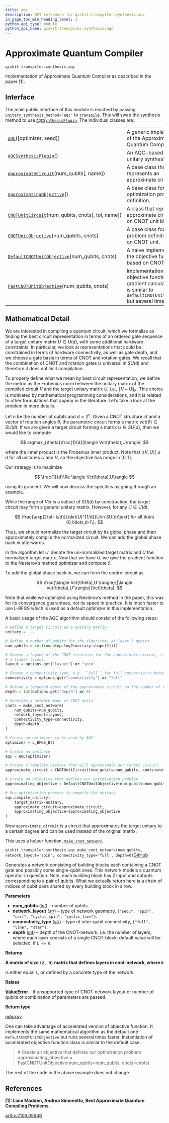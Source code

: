 ```yaml
---
title: aqc
description: API reference for qiskit.transpiler.synthesis.aqc
in_page_toc_min_heading_level: 1
python_api_type: module
python_api_name: qiskit.transpiler.synthesis.aqc
---
```


<span id="module-qiskit.transpiler.synthesis.aqc" />

<span id="qiskit-transpiler-synthesis-aqc" />

<span id="approximate-quantum-compiler-qiskit-transpiler-synthesis-aqc" />

# Approximate Quantum Compiler

<span id="module-qiskit.transpiler.synthesis.aqc" />

`qiskit.transpiler.synthesis.aqc`

Implementation of Approximate Quantum Compiler as described in the paper \[1].

## Interface

The main public interface of this module is reached by passing `unitary_synthesis_method='aqc'` to [`transpile`](compiler#qiskit.compiler.transpile "qiskit.compiler.transpile"). This will swap the synthesis method to use [`AQCSynthesisPlugin`](qiskit.transpiler.synthesis.aqc.AQCSynthesisPlugin "qiskit.transpiler.synthesis.aqc.AQCSynthesisPlugin"). The individual classes are:

|                                                                                                                                                                       |                                                                                                                                        |
| --------------------------------------------------------------------------------------------------------------------------------------------------------------------- | -------------------------------------------------------------------------------------------------------------------------------------- |
| [`AQC`](qiskit.transpiler.synthesis.aqc.AQC "qiskit.transpiler.synthesis.aqc.AQC")(\[optimizer, seed])                                                                | A generic implementation of the Approximate Quantum Compiler.                                                                          |
| [`AQCSynthesisPlugin`](qiskit.transpiler.synthesis.aqc.AQCSynthesisPlugin "qiskit.transpiler.synthesis.aqc.AQCSynthesisPlugin")()                                     | An AQC-based Qiskit unitary synthesis plugin.                                                                                          |
| [`ApproximateCircuit`](qiskit.transpiler.synthesis.aqc.ApproximateCircuit "qiskit.transpiler.synthesis.aqc.ApproximateCircuit")(num\_qubits\[, name])                 | A base class that represents an approximate circuit.                                                                                   |
| [`ApproximatingObjective`](qiskit.transpiler.synthesis.aqc.ApproximatingObjective "qiskit.transpiler.synthesis.aqc.ApproximatingObjective")()                         | A base class for an optimization problem definition.                                                                                   |
| [`CNOTUnitCircuit`](qiskit.transpiler.synthesis.aqc.CNOTUnitCircuit "qiskit.transpiler.synthesis.aqc.CNOTUnitCircuit")(num\_qubits, cnots\[, tol, name])              | A class that represents an approximate circuit based on CNOT unit blocks.                                                              |
| [`CNOTUnitObjective`](qiskit.transpiler.synthesis.aqc.CNOTUnitObjective "qiskit.transpiler.synthesis.aqc.CNOTUnitObjective")(num\_qubits, cnots)                      | A base class for a problem definition based on CNOT unit.                                                                              |
| [`DefaultCNOTUnitObjective`](qiskit.transpiler.synthesis.aqc.DefaultCNOTUnitObjective "qiskit.transpiler.synthesis.aqc.DefaultCNOTUnitObjective")(num\_qubits, cnots) | A naive implementation of the objective function based on CNOT units.                                                                  |
| [`FastCNOTUnitObjective`](qiskit.transpiler.synthesis.aqc.FastCNOTUnitObjective "qiskit.transpiler.synthesis.aqc.FastCNOTUnitObjective")(num\_qubits, cnots)          | Implementation of objective function and gradient calculator, which is similar to `DefaultCNOTUnitObjective` but several times faster. |

## Mathematical Detail

We are interested in compiling a quantum circuit, which we formalize as finding the best circuit representation in terms of an ordered gate sequence of a target unitary matrix $U\in U(d)$, with some additional hardware constraints. In particular, we look at representations that could be constrained in terms of hardware connectivity, as well as gate depth, and we choose a gate basis in terms of CNOT and rotation gates. We recall that the combination of CNOT and rotation gates is universal in $SU(d)$ and therefore it does not limit compilation.

To properly define what we mean by best circuit representation, we define the metric as the Frobenius norm between the unitary matrix of the compiled circuit $V$ and the target unitary matrix $U$, i.e., $\|V - U\|_{\mathrm{F}}$. This choice is motivated by mathematical programming considerations, and it is related to other formulations that appear in the literature. Let’s take a look at the problem in more details.

Let $n$ be the number of qubits and $d=2^n$. Given a CNOT structure $ct$ and a vector of rotation angles $\theta$, the parametric circuit forms a matrix $Vct(\theta)\in SU(d)$. If we are given a target circuit forming a matrix $U\in SU(d)$, then we would like to compute

$$
argmax_{\theta}\frac{1}{d}|\langle Vct(\theta),U\rangle|
$$

where the inner product is the Frobenius inner product. Note that $|\langle V,U\rangle|\leq d$ for all unitaries $U$ and $V$, so the objective has range in $[0,1]$.

Our strategy is to maximize

$$
\frac{1}{d}\Re \langle Vct(\theta),U\rangle
$$

using its gradient. We will now discuss the specifics by going through an example.

While the range of $Vct$ is a subset of $SU(d)$ by construction, the target circuit may form a general unitary matrix. However, for any $U\in U(d)$,

$$
\frac{\exp(2\pi i k/d)}{\det(U)^{1/d}}U\in SU(d)\text{ for all }k\in\{0,\ldots,d-1\}.
$$

Thus, we should normalize the target circuit by its global phase and then approximately compile the normalized circuit. We can add the global phase back in afterwards.

In the algorithm let $U'$ denote the un-normalized target matrix and $U$ the normalized target matrix. Now that we have $U$, we give the gradient function to the Nesterov’s method optimizer and compute $\theta$.

To add the global phase back in, we can form the control circuit as

$$
\frac{\langle Vct(\theta),U'\rangle}{|\langle Vct(\theta),U'\rangle|}Vct(\theta).
$$

Note that while we optimized using Nesterov’s method in the paper, this was for its convergence guarantees, not its speed in practice. It is much faster to use L-BFGS which is used as a default optimizer in this implementation.

A basic usage of the AQC algorithm should consist of the following steps:

```python
# Define a target circuit as a unitary matrix
unitary = ...

# Define a number of qubits for the algorithm, at least 3 qubits
num_qubits = int(round(np.log2(unitary.shape[0])))

# Choose a layout of the CNOT structure for the approximate circuit, e.g. ``spin`` for
# a linear layout.
layout = options.get("layout") or "spin"

# Choose a connectivity type, e.g. ``full`` for full connectivity between qubits.
connectivity = options.get("connectivity") or "full"

# Define a targeted depth of the approximate circuit in the number of CNOT units.
depth = int(options.get("depth") or 0)

# Generate a network made of CNOT units
cnots = make_cnot_network(
    num_qubits=num_qubits,
    network_layout=layout,
    connectivity_type=connectivity,
    depth=depth
)

# Create an optimizer to be used by AQC
optimizer = L_BFGS_B()

# Create an instance
aqc = AQC(optimizer)

# Create a template circuit that will approximate our target circuit
approximate_circuit = CNOTUnitCircuit(num_qubits=num_qubits, cnots=cnots)

# Create an objective that defines our optimization problem
approximating_objective = DefaultCNOTUnitObjective(num_qubits=num_qubits, cnots=cnots)

# Run optimization process to compile the unitary
aqc.compile_unitary(
    target_matrix=unitary,
    approximate_circuit=approximate_circuit,
    approximating_objective=approximating_objective
)
```

Now `approximate_circuit` is a circuit that approximates the target unitary to a certain degree and can be used instead of the original matrix.

This uses a helper function, [`make_cnot_network`](#qiskit.transpiler.synthesis.aqc.make_cnot_network "qiskit.transpiler.synthesis.aqc.make_cnot_network").

<span id="qiskit.transpiler.synthesis.aqc.make_cnot_network" />

`qiskit.transpiler.synthesis.aqc.make_cnot_network(num_qubits, network_layout='spin', connectivity_type='full', depth=0)`[GitHub](https://github.com/qiskit/qiskit/tree/stable/0.45/qiskit/transpiler/synthesis/aqc/cnot_structures.py "view source code")

Generates a network consisting of building blocks each containing a CNOT gate and possibly some single-qubit ones. This network models a quantum operator in question. Note, each building block has 2 input and outputs corresponding to a pair of qubits. What we actually return here is a chain of indices of qubit pairs shared by every building block in a row.

**Parameters**

*   **num\_qubits** ([*int*](https://docs.python.org/3/library/functions.html#int "(in Python v3.12)")) – number of qubits.
*   **network\_layout** ([*str*](https://docs.python.org/3/library/stdtypes.html#str "(in Python v3.12)")) – type of network geometry, `{"sequ", "spin", "cart", "cyclic_spin", "cyclic_line"}`.
*   **connectivity\_type** ([*str*](https://docs.python.org/3/library/stdtypes.html#str "(in Python v3.12)")) – type of inter-qubit connectivity, `{"full", "line", "star"}`.
*   **depth** ([*int*](https://docs.python.org/3/library/functions.html#int "(in Python v3.12)")) – depth of the CNOT-network, i.e. the number of layers, where each layer consists of a single CNOT-block; default value will be selected, if `L <= 0`.

**Returns**

**A matrix of size `(2, N)` matrix that defines layers in cnot-network, where `N`**

is either equal `L`, or defined by a concrete type of the network.

**Raises**

[**ValueError**](https://docs.python.org/3/library/exceptions.html#ValueError "(in Python v3.12)") – if unsupported type of CNOT-network layout or number of qubits or combination of parameters are passed.

**Return type**

[*ndarray*](https://numpy.org/doc/stable/reference/generated/numpy.ndarray.html#numpy.ndarray "(in NumPy v1.26)")

One can take advantage of accelerated version of objective function. It implements the same mathematical algorithm as the default one `DefaultCNOTUnitObjective` but runs several times faster. Instantiation of accelerated objective function class is similar to the default case:

> \# Create an objective that defines our optimization problem approximating\_objective = FastCNOTUnitObjective(num\_qubits=num\_qubits, cnots=cnots)

The rest of the code in the above example does not change.

## References

**\[1]: Liam Madden, Andrea Simonetto, Best Approximate Quantum Compiling Problems.**

[arXiv:2106.05649](https://arxiv.org/abs/2106.05649)

